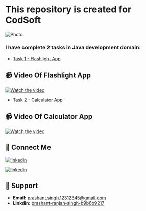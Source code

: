 # This repository is created for CodSoft

![Photo](https://assets.zyrosite.com/cdn-cgi/image/format=auto,w=608,fit=crop,q=95/Aq20eV79zLfpXV6b/logo-png-mnl7npnlXjHPl9KV.png)

### I have complete 2 tasks in Java development domain:


- [Task 1 - Flashlight App](https://github.com/Prashant-ranjan-singh-123/CodSoft/tree/main/Task%201%20(Flash%20Light%20App))

## 📹 Video Of Flashlight App
[![Watch the video](https://radartimikaonline.com/wp-content/uploads/2022/07/Manipuri-Viral-Video-Red.jpg)](https://www.youtube.com/shorts/Gx5cvLwNvus)

  
- [Task 2 - Calculator App](https://github.com/Prashant-ranjan-singh-123/CodSoft/tree/main/Task%202%20(Calculator))

## 📹 Video Of Calculator App
[![Watch the video](https://radartimikaonline.com/wp-content/uploads/2022/07/Manipuri-Viral-Video-Red.jpg)](https://www.youtube.com/watch?v=N0piobwkuJ8)

## 🔗 Connect Me
[![linkedin](https://img.shields.io/badge/linkedin-0A66C2?style=for-the-badge&logo=linkedin&logoColor=white)](https://www.linkedin.com/in/prashant-ranjan-singh-b9b6b9217/)

[![linkedin](https://img.shields.io/badge/gmail-ff0000?style=for-the-badge&logo=gmail&logoColor=white)](https://mail.google.com/mail/u/?authuser=prashant.singh.12312345@gmail.com)

## 🙋 Support

- **Email:** prashant.singh.12312345@gmail.com 
- **Linkdin:** [prashant-ranjan-singh-b9b6b9217](https://www.linkedin.com/in/prashant-ranjan-singh-b9b6b9217/)

